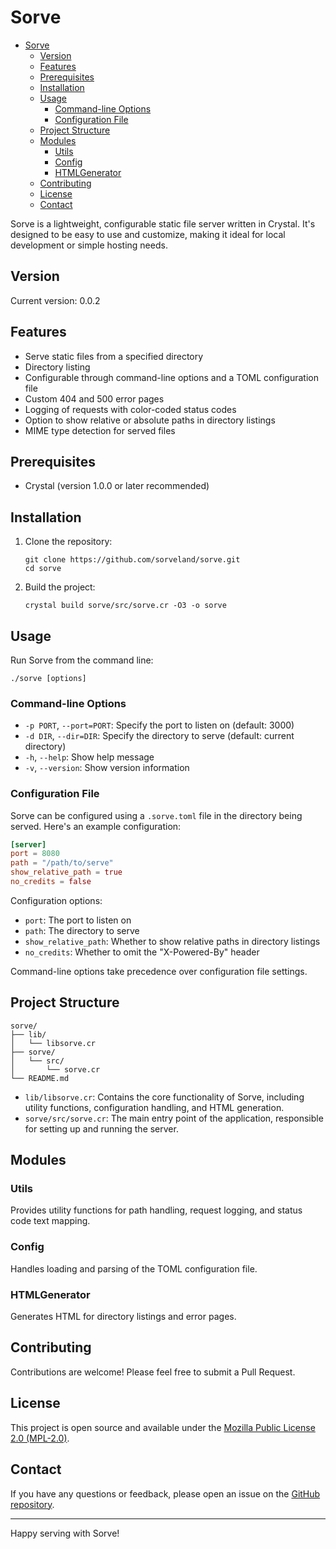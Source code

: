 # Sorve

<!--toc:start-->
- [Sorve](#sorve)
  - [Version](#version)
  - [Features](#features)
  - [Prerequisites](#prerequisites)
  - [Installation](#installation)
  - [Usage](#usage)
    - [Command-line Options](#command-line-options)
    - [Configuration File](#configuration-file)
  - [Project Structure](#project-structure)
  - [Modules](#modules)
    - [Utils](#utils)
    - [Config](#config)
    - [HTMLGenerator](#htmlgenerator)
  - [Contributing](#contributing)
  - [License](#license)
  - [Contact](#contact)
<!--toc:end-->

Sorve is a lightweight, configurable static file server written in Crystal. It's designed to be easy to use and customize, making it ideal for local development or simple hosting needs.

## Version

Current version: 0.0.2

## Features

- Serve static files from a specified directory
- Directory listing
- Configurable through command-line options and a TOML configuration file
- Custom 404 and 500 error pages
- Logging of requests with color-coded status codes
- Option to show relative or absolute paths in directory listings
- MIME type detection for served files

## Prerequisites

- Crystal (version 1.0.0 or later recommended)

## Installation

1. Clone the repository:
   ```
   git clone https://github.com/sorveland/sorve.git
   cd sorve
   ```

2. Build the project:
   ```
   crystal build sorve/src/sorve.cr -O3 -o sorve
   ```

## Usage

Run Sorve from the command line:

```
./sorve [options]
```

### Command-line Options

- `-p PORT`, `--port=PORT`: Specify the port to listen on (default: 3000)
- `-d DIR`, `--dir=DIR`: Specify the directory to serve (default: current directory)
- `-h`, `--help`: Show help message
- `-v`, `--version`: Show version information

### Configuration File

Sorve can be configured using a `.sorve.toml` file in the directory being served. Here's an example configuration:

```toml
[server]
port = 8080
path = "/path/to/serve"
show_relative_path = true
no_credits = false
```

Configuration options:

- `port`: The port to listen on
- `path`: The directory to serve
- `show_relative_path`: Whether to show relative paths in directory listings
- `no_credits`: Whether to omit the "X-Powered-By" header

Command-line options take precedence over configuration file settings.

## Project Structure

```
sorve/
├── lib/
│   └── libsorve.cr
├── sorve/
│   └── src/
│       └── sorve.cr
└── README.md
```

- `lib/libsorve.cr`: Contains the core functionality of Sorve, including utility functions, configuration handling, and HTML generation.
- `sorve/src/sorve.cr`: The main entry point of the application, responsible for setting up and running the server.

## Modules

### Utils

Provides utility functions for path handling, request logging, and status code text mapping.

### Config

Handles loading and parsing of the TOML configuration file.

### HTMLGenerator

Generates HTML for directory listings and error pages.

## Contributing

Contributions are welcome! Please feel free to submit a Pull Request.

## License

This project is open source and available under the [Mozilla Public License 2.0 (MPL-2.0)](LICENSE).

## Contact

If you have any questions or feedback, please open an issue on the [GitHub repository](https://github.com/sorveland/sorve).

---

Happy serving with Sorve!
